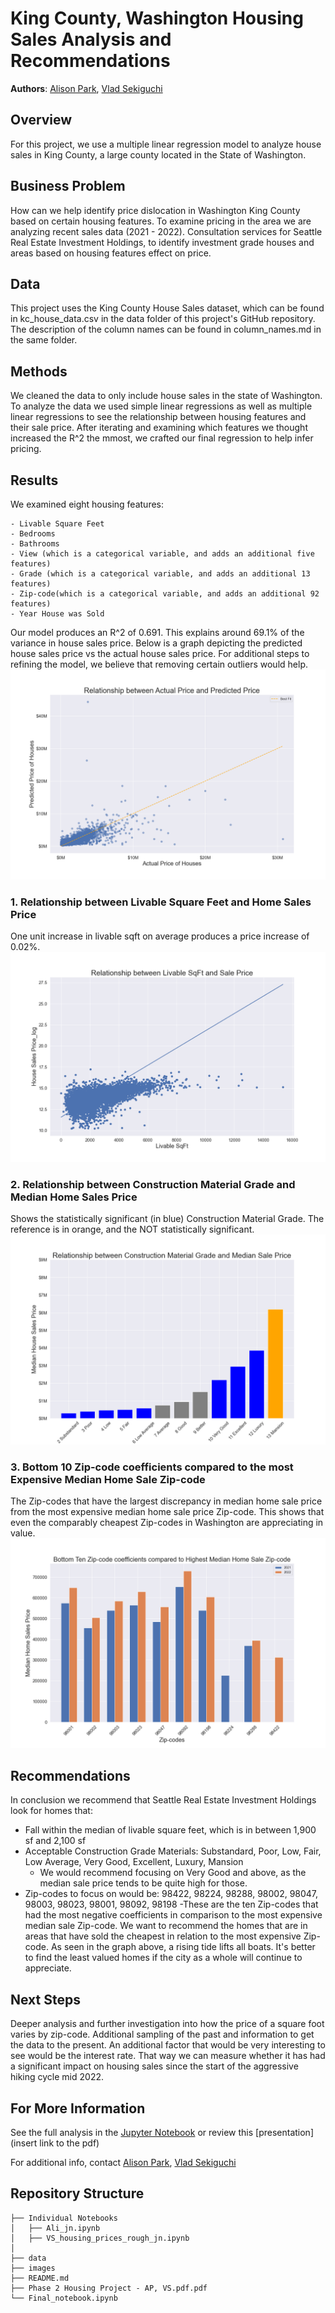 # King County, Washington Housing Sales Analysis and Recommendations

**Authors**: [Alison Park](mailto:alisonsjpark@gmail.com), [Vlad Sekiguchi](mailto:vladsekig@gmail.com)

## Overview

For this project, we use a multiple linear regression model to analyze house sales in King County, a large county located in the State of Washington. 

## Business Problem
How can we help identify price dislocation in Washington King County based on certain housing features. To examine pricing in the area we are analyzing recent sales data (2021 - 2022). Consultation services for Seattle Real Estate Investment Holdings, to identify investment grade houses and areas based on housing features effect on price.


## Data
This project uses the King County House Sales dataset, which can be found in kc_house_data.csv in the data folder of this project's GitHub repository. The description of the column names can be found in column_names.md in the same folder.

## Methods
We cleaned the data to only include house sales in the state of Washington. To analyze the data we used simple linear regressions as well as multiple linear regressions to see the relationship between housing features and their sale price. After iterating and examining which features we thought increased the R^2 the mmost, we crafted our final regression to help infer pricing.

## Results

We examined eight housing features:
    
    - Livable Square Feet
    - Bedrooms
    - Bathrooms
    - View (which is a categorical variable, and adds an additional five features)
    - Grade (which is a categorical variable, and adds an additional 13 features)
    - Zip-code(which is a categorical variable, and adds an additional 92 features)
    - Year House was Sold

Our model produces an R^2 of 0.691. This explains around 69.1% of the variance in house sales price. Below is a graph depicting the predicted house sales price vs the actual house sales price. For additional steps to refining the model, we believe that removing certain outliers would help.
![Predicted Home Sales Price vs. Actual Home Sales Price](./images/model_fig.png)


### 1. Relationship between Livable Square Feet and Home Sales Price
One unit increase in livable sqft on average produces a price increase of 0.02%.
![Livable Square Feet vs. Home Sales Price](./images/sqftliving_fig.png)


### 2. Relationship between Construction Material Grade and Median Home Sales Price
Shows the statistically significant (in blue) Construction Material Grade. The reference is in orange, and the NOT statistically significant.
![Construction Material Grade vs. Median Home Sales Price](./images/grade_fig.png)

### 3. Bottom 10 Zip-code coefficients compared to the most Expensive Median Home Sale Zip-code
The Zip-codes that have the largest discrepancy in median home sale price from the most expensive median home sale price Zip-code. This shows that even the comparably cheapest Zip-codes in Washington are appreciating in value.
![Zip-Codes vs. Median Home Sales Price](./images/zip_fig.png)

## Recommendations

In conclusion we recommend that Seattle Real Estate Investment Holdings look for homes that:
- Fall within the median of livable square feet, which is in between 1,900 sf and 2,100 sf
- Acceptable Construction Grade Materials: Substandard, Poor, Low, Fair, Low Average, Very Good, Excellent, Luxury, Mansion
    - We would recommend focusing on Very Good and above, as the median sale price tends to be quite high for those.
- Zip-codes to focus on would be: 98422, 98224, 98288, 98002, 98047, 98003, 98023, 98001, 98092, 98198
    -These are the ten Zip-codes that had the most negative coefficients in comparison to the most expensive median sale Zip-code. We want to recommend the homes that are in areas that have sold the cheapest in relation to the most expensive Zip-code. As seen in the graph above, a rising tide lifts all boats. It's better to find the least valued homes if the city as a whole will continue to appreciate.

## Next Steps
Deeper analysis and further investigation into how the price of a square foot varies by zip-code. Additional sampling of the past and information to get the data to the present. An additional factor that would be very interesting to see would be the interest rate. That way we can measure whether it has had a significant impact on housing sales since the start of the aggressive hiking cycle mid 2022.

## For More Information
See the full analysis in the [Jupyter Notebook](https://github.com/vladiseki/Housing_Prices_P2_Project/blob/main/Final_notebook.ipynb) or review this [presentation](insert link to the pdf)

For additional info, contact [Alison Park](mailto:alisonsjpark@gmail.com), [Vlad Sekiguchi](mailto:vladsekig@gmail.com) 



## Repository Structure

```
├── Individual Notebooks
│   ├── Ali_jn.ipynb
│   ├── VS_housing_prices_rough_jn.ipynb
│   
├── data
├── images
├── README.md
├── Phase 2 Housing Project - AP, VS.pdf.pdf
└── Final_notebook.ipynb
```
    





